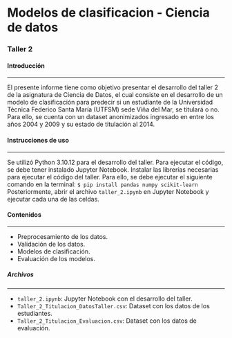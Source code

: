 # Modelos de clasificacion - Ciencia de datos
### Taller 2
#### Introducción
---
El presente informe tiene como objetivo presentar el desarrollo del taller 2 de la asignatura de Ciencia de Datos, el cual consiste en el desarrollo de un modelo de clasificación para predecir si un estudiante de la Universidad Técnica Federico Santa María (UTFSM) sede Viña del Mar, se titulará o no. Para ello, se cuenta con un dataset anonimizados ingresado en entre los años 2004 y 2009 y su estado de titulación al 2014.

#### Instrucciones de uso
---
Se utilizó Python 3.10.12 para el desarrollo del taller. Para ejecutar el código, se debe tener instalado Jupyter Notebook.
Instalar las librerías necesarias para ejecutar el código del taller. Para ello, se debe ejecutar el siguiente comando en la terminal:
```$ pip install pandas numpy scikit-learn```
Posteriormente, abrir el archivo `taller_2.ipynb` en Jupyter Notebook y ejecutar cada una de las celdas.

#### Contenidos
---
- Preprocesamiento de los datos.
- Validación de los datos.
- Modelos de clasificación.
- Evaluación de los modelos.

##### Archivos
---
- `taller_2.ipynb`: Jupyter Notebook con el desarrollo del taller.
- `Taller_2_Titulacion_DatosTaller.csv`: Dataset con los datos de los estudiantes.
- `Taller_2_Titulacion_Evaluacion.csv`: Dataset con los datos de evaluación.
